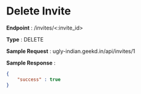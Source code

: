 # Delete Invite
**Endpoint** : /invites/<:invite_id>

**Type**	 : DELETE

**Sample Request** : ugly-indian.geekd.in/api/invites/1

**Sample Response** :
```json
{
	"success" : true
}
```